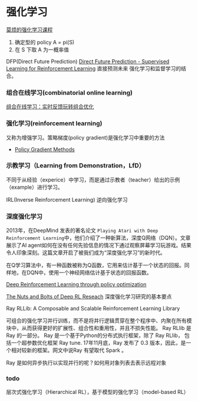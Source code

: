# 强化学习


[莫烦的强化学习课程](https://morvanzhou.github.io/tutorials/machine-learning/reinforcement-learning/)


1. 确定型的 policy
 A = pi(S)
2. 在 S 下取 A 为一概率值




DFP(Direct Future Prediction)
[Direct Future Prediction - Supervised Learning for Reinforcement Learning](https://flyyufelix.github.io/2017/11/17/direct-future-prediction.html)
直接预测未来
强化学习和监督学习的结合。




### 组合在线学习(combinatorial online learning)


[组合在线学习：实时反馈玩转组合优化](https://mp.weixin.qq.com/s?__biz=MzAwMTA3MzM4Nw==&mid=2649441835&idx=1&sn=abf10e00dd2354a0f256620b9e1fcda9&chksm=82c0afafb5b726b9a4cdb4d9112deba1bfe72803b20fd5f10bd7dd00b798214fbce750d4503f#rd)




### 强化学习(reinforcement learning)

又称为增强学习。策略梯度(policy gradient)是强化学习中重要的方法

- [Policy Gradient Methods](http://www.scholarpedia.org/article/Policy_gradient_methods)





### 示教学习（Learning from Demonstration，LfD）
不同于从经验（experice）中学习，而是通过示教者（teacher）给出的示例（example）进行学习。



 IRL(Inverse Reinforcement Learning) 逆向强化学习




### 深度强化学习

2013年，在DeepMind 发表的著名论文 `Playing Atari with Deep Reinforcement Learning`中，他们介绍了一种新算法，深度Q网络（DQN）。文章展示了AI agent如何在没有任何先验信息的情况下通过观察屏幕学习玩游戏。结果令人印象深刻。这篇文章开启了被我们成为“深度强化学习”的新时代。

在Q学习算法中，有一种函数被称为Q函数，它用来估计基于一个状态的回报。同样地，在DQN中，使用一个神经网络估计基于状态的回报函数。


[Deep Reinforcement Learning through policy optimization](http://people.eecs.berkeley.edu/~pabbeel/nips-tutorial-policy-optimization-Schulman-Abbeel.pdf)



[The Nuts and Bolts of Deep RL Reseach](http://rll.berkeley.edu/deeprlcourse/docs/nuts-and-bolts.pdf)
深度强化学习研究的基本要点





Ray RLLib: A Composable and Scalable Reinforcement Learning Library

可组合的强化学习并行训练，而不是将并行逻辑贯穿在整个程序中、内聚在所有模块中，从而获得更好的扩展性、组合性和重用性，并且不损失性能。
Ray RLlib 是 Ray 的一部分。
Ray 是一个基于Python的分布式执行框架，除了 Ray RLlib， 包括一个超参数优化框架 Ray tune. 17年11月底，Ray 发布了 0.3 版本，因此，是一个相对较新的框架。网文中说Ray 有望取代 Spark 。

Ray 是如何异步执行以实现并行的呢？如何用对象列表去表示远程对象













### todo

层次式强化学习（Hierarchical RL），基于模型的强化学习（model-based RL）

























